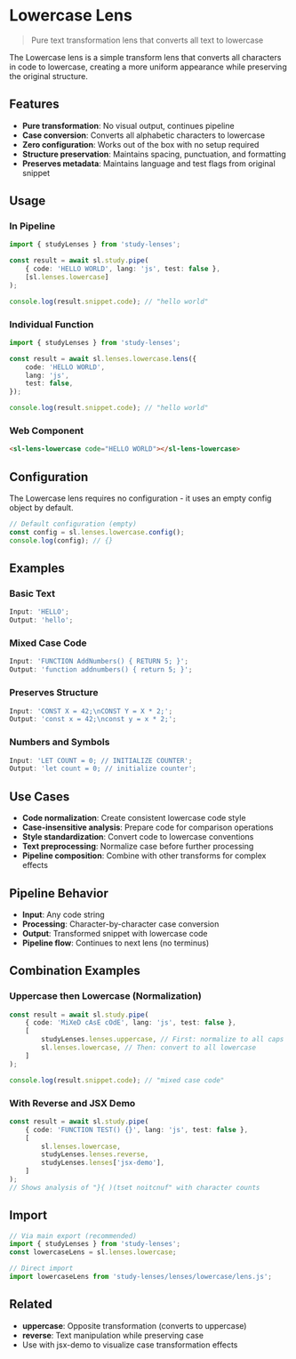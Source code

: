 # Lowercase Lens

> Pure text transformation lens that converts all text to lowercase

The Lowercase lens is a simple transform lens that converts all characters in code to lowercase, creating a more uniform appearance while preserving the original structure.

## Features

- **Pure transformation**: No visual output, continues pipeline
- **Case conversion**: Converts all alphabetic characters to lowercase
- **Zero configuration**: Works out of the box with no setup required
- **Structure preservation**: Maintains spacing, punctuation, and formatting
- **Preserves metadata**: Maintains language and test flags from original snippet

## Usage

### In Pipeline

```typescript
import { studyLenses } from 'study-lenses';

const result = await sl.study.pipe(
	{ code: 'HELLO WORLD', lang: 'js', test: false },
	[sl.lenses.lowercase]
);

console.log(result.snippet.code); // "hello world"
```

### Individual Function

```typescript
import { studyLenses } from 'study-lenses';

const result = await sl.lenses.lowercase.lens({
	code: 'HELLO WORLD',
	lang: 'js',
	test: false,
});

console.log(result.snippet.code); // "hello world"
```

### Web Component

```html
<sl-lens-lowercase code="HELLO WORLD"></sl-lens-lowercase>
```

## Configuration

The Lowercase lens requires no configuration - it uses an empty config object by default.

```typescript
// Default configuration (empty)
const config = sl.lenses.lowercase.config();
console.log(config); // {}
```

## Examples

### Basic Text

```typescript
Input: 'HELLO';
Output: 'hello';
```

### Mixed Case Code

```typescript
Input: 'FUNCTION AddNumbers() { RETURN 5; }';
Output: 'function addnumbers() { return 5; }';
```

### Preserves Structure

```typescript
Input: 'CONST X = 42;\nCONST Y = X * 2;';
Output: 'const x = 42;\nconst y = x * 2;';
```

### Numbers and Symbols

```typescript
Input: 'LET COUNT = 0; // INITIALIZE COUNTER';
Output: 'let count = 0; // initialize counter';
```

## Use Cases

- **Code normalization**: Create consistent lowercase code style
- **Case-insensitive analysis**: Prepare code for comparison operations
- **Style standardization**: Convert code to lowercase conventions
- **Text preprocessing**: Normalize case before further processing
- **Pipeline composition**: Combine with other transforms for complex effects

## Pipeline Behavior

- **Input**: Any code string
- **Processing**: Character-by-character case conversion
- **Output**: Transformed snippet with lowercase code
- **Pipeline flow**: Continues to next lens (no terminus)

## Combination Examples

### Uppercase then Lowercase (Normalization)

```typescript
const result = await sl.study.pipe(
	{ code: 'MiXeD cAsE cOdE', lang: 'js', test: false },
	[
		studyLenses.lenses.uppercase, // First: normalize to all caps
		sl.lenses.lowercase, // Then: convert to all lowercase
	]
);

console.log(result.snippet.code); // "mixed case code"
```

### With Reverse and JSX Demo

```typescript
const result = await sl.study.pipe(
	{ code: 'FUNCTION TEST() {}', lang: 'js', test: false },
	[
		sl.lenses.lowercase,
		studyLenses.lenses.reverse,
		studyLenses.lenses['jsx-demo'],
	]
);
// Shows analysis of "}{ )(tset noitcnuf" with character counts
```

## Import

```typescript
// Via main export (recommended)
import { studyLenses } from 'study-lenses';
const lowercaseLens = sl.lenses.lowercase;

// Direct import
import lowercaseLens from 'study-lenses/lenses/lowercase/lens.js';
```

## Related

- **uppercase**: Opposite transformation (converts to uppercase)
- **reverse**: Text manipulation while preserving case
- Use with jsx-demo to visualize case transformation effects
